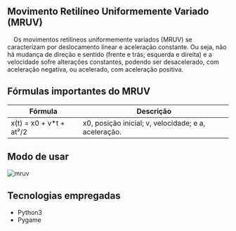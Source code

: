 ## Movimento Retilíneo Uniformemente Variado (MRUV)

&emsp;Os movimentos retilíneos uniformemente variados (MRUV) se caracterizam por deslocamento linear e aceleração constante. Ou seja, não há mudança de direção e sentido (frente e trás; esquerda e direita) e a velocidade sofre alterações constantes, podendo ser desacelerado, com aceleração negativa, ou acelerado, com aceleração positiva.

## Fórmulas importantes do MRUV

| Fórmula | Descrição |
| --- | --- |
| x(t) = x0 + v*t + at²/2 | x0, posição inicial; v, velocidade; e a, aceleração. |

## Modo de usar

![mruv](https://user-images.githubusercontent.com/87876734/162518952-55d19466-95de-40b9-9e61-8de33eabf6c2.gif)

## Tecnologias empregadas
* Python3
* Pygame
